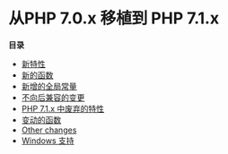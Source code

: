 从PHP 7.0.x 移植到 PHP 7.1.x
============================

**目录**

-   [新特性](/migration71/new-features.html)
-   [新的函数](/migration71/new-functions.html)
-   [新增的全局常量](/migration71/constants.html)
-   [不向后兼容的变更](/migration71/incompatible.html)
-   [PHP 7.1.x 中废弃的特性](/migration71/deprecated.html)
-   [变动的函数](/migration71/changed-functions.html)
-   [Other changes](/migration71/other-changes.html)
-   [Windows 支持](/migration71/windows-support.html)
